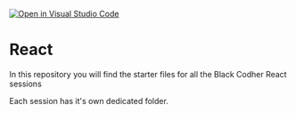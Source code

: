 [![Open in Visual Studio Code](https://classroom.github.com/assets/open-in-vscode-f059dc9a6f8d3a56e377f745f24479a46679e63a5d9fe6f495e02850cd0d8118.svg)](https://classroom.github.com/online_ide?assignment_repo_id=7065884&assignment_repo_type=AssignmentRepo)
# React

In this repository you will find the starter files for all the Black Codher React sessions

Each session has it's own dedicated folder.